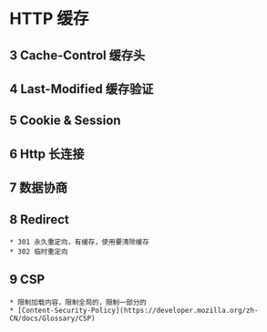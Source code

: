 # HTTP 缓存

## 3 Cache-Control 缓存头
## 4 Last-Modified 缓存验证
## 5 Cookie & Session
## 6 Http 长连接
## 7 数据协商
## 8 Redirect
    * 301 永久重定向，有缓存，使用要清除缓存
    * 302 临时重定向

## 9 CSP
    * 限制加载内容，限制全局的，限制一部分的
    * [Content-Security-Policy](https://developer.mozilla.org/zh-CN/docs/Glossary/CSP)
